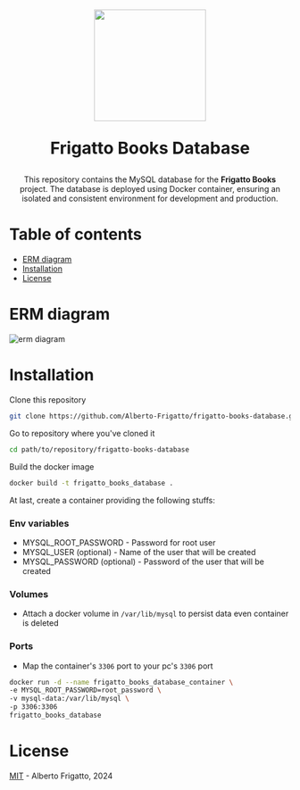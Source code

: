 <h1 align="center">
    <img src="https://res.cloudinary.com/dd1gccg4f/image/upload/v1721312522/frigattobooks.png" width="200"/>
    <br/>
    <p style="font-size: 30px">Frigatto Books Database</p>
</h1>

<p align="center">
    This repository contains the MySQL database for the <b>Frigatto Books</b> project. The database is deployed using Docker container, ensuring an isolated and consistent environment for development and production.
</p>

# Table of contents

- [ERM diagram](#erm-diagram)
- [Installation](#installation)
- [License](#license)

# ERM diagram

![erm diagram](https://res.cloudinary.com/dd1gccg4f/image/upload/v1721315240/merfrigattobooks.png)

# Installation

Clone this repository

```bash
git clone https://github.com/Alberto-Frigatto/frigatto-books-database.git
```

Go to repository where you've cloned it

```bash
cd path/to/repository/frigatto-books-database
```

Build the docker image

```bash
docker build -t frigatto_books_database .
```

At last, create a container providing the following stuffs:

### Env variables

- MYSQL_ROOT_PASSWORD - Password for root user
- MYSQL_USER (optional) - Name of the user that will be created
- MYSQL_PASSWORD (optional) - Password of the user that will be created

### Volumes

- Attach a docker volume in `/var/lib/mysql` to persist data even container is deleted

### Ports

- Map the container's `3306` port to your pc's `3306` port

```bash
docker run -d --name frigatto_books_database_container \
-e MYSQL_ROOT_PASSWORD=root_password \
-v mysql-data:/var/lib/mysql \
-p 3306:3306
frigatto_books_database
```

# License

[MIT](./LICENSE.md) - Alberto Frigatto, 2024
